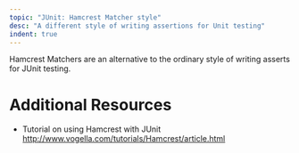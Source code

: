 ```yaml
---
topic: "JUnit: Hamcrest Matcher style"
desc: "A different style of writing assertions for Unit testing"
indent: true
---
```


Hamcrest Matchers are an alternative to the ordinary style of writing asserts for JUnit testing.

# Additional Resources

* Tutorial on using Hamcrest with JUnit <http://www.vogella.com/tutorials/Hamcrest/article.html>
